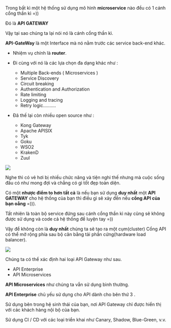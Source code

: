 Trong bất kì một hệ thống sử dụng mô hình **microservice** nào đều có 1 cánh cổng thần kì =)) 

Đó là **API GATEWAY**

Vậy tại sao chúng ta lại nói nó là cánh cổng thần kì.

**API-GateWay**  là một Interface mà nó nằm trước các service back-end  khác.
- Nhiệm vụ chính là **router**.
- Đi cùng với nó là các lựa chọn đa dạng khác như :                 
  - Multiple Back-ends ( Microservices )
  - Service Discovery
  - Circuit breaking
  - Authentication and Authorization
  - Rate limiting
  - Logging and tracing 
  - Retry logic..........
                                
- Đã thế lại còn nhiều open source như : 
  - Kong Gateway
  - Apache APISIX
  - Tyk
  - Goku
  - WSO2
  - KrakenD
  - Zuul

![](https://images.viblo.asia/c9d68310-1ae6-488f-943b-41bd0f7a31ed.PNG)

Nghe thì có vẻ hơi bị nhiều chức năng và tiện nghi thế nhưng mà cuộc sống đâu có như mong đợi và chẳng có gì tốt đẹp toàn diện.

Có một **nhược điểm to hơn tất cả** là nếu bạn sử dụng **duy nhất** một **API GATEWAY** cho hệ thống của bạn thì điều gì sẽ xảy đến nếu **cổng API của bạn oẳng** =))).

Tất nhiên là toàn bộ service đứng sau cánh cổng thần kì này cũng sẽ không được sử dụng và code cả hệ thống để luyện tay =))

Vậy để không còn là **duy nhất** chúng ta sẽ tạo ra một  cụm(cluster) Cổng API có thể mở rộng phía sau bộ cân bằng tải phần cứng(hardware load balancer). 

![](https://images.viblo.asia/2765deb2-55ba-4b98-a703-f19f9745d085.PNG)

Chúng ta có thể xác định hai loại API Gateway như sau.
* API Enterprise
* API Microservices

**API Microservices** như chúng ta vẫn sử dụng bình thường.

**API Enterprise** chủ yếu sử dụng cho  API dành cho  bên thứ 3 .

Sử dụng bên trong hệ sinh thái của bạn, nơi API Gateway chỉ được hiển thị với các khách hàng nội bộ của bạn.

Sử dụng  CI / CD với các loại triển khai như Canary, Shadow, Blue-Green, v.v.